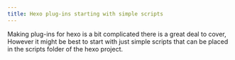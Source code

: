 ```yaml
---
title: Hexo plug-ins starting with simple scripts
---
```


Making plug-ins for hexo is a bit complicated there is a great deal to cover, However it might be best to start with just simple scripts that can be placed in the scripts folder of the hexo project.


<!-- more -->

